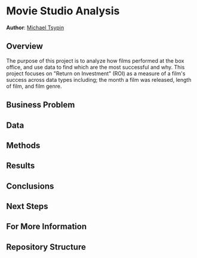 # Movie Studio Analysis

**Author**: [Michael Tsypin](email:mtsypin9@yahoo.com)

## Overview
The purpose of this project is to analyze how films performed at the box office, and use data to find which are the most successful and why. This project focuses on "Return on Investment" (ROI) as a measure of a film's success across data types including; the month a film was released, length of film, and film genre.
## Business Problem

## Data

## Methods

## Results

## Conclusions

## Next Steps

## For More Information

## Repository Structure
